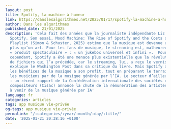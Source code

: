 ```yaml
---
layout: post
title: Spotify, la machine à humeur
link: https://danslesalgorithmes.net/2025/01/17/spotify-la-machine-a-humeur
author: Dans les algorithmes
published_date: 21/01/2025
description: 'Cela fait des années que la journaliste indépendante Liz Pelly observe
  Spotify. Son essai, Mood Machine: The Rise of Spotify and the Costs of the Perfect
  Playlist (Simon & Schuster, 2025) estime que la musique est devenue un utilitaire
  plus qu’un art. Pour les fans de musique, le streaming est, malheureusement, un
  « produit spectaculaire » : « un jukebox universel et infini ».  Pour les musiciens
  cependant, Spotify a été une menace plus existentielle que la révolution du partage
  de fichiers qui l’a précédée, car le streaming, lui, a reçu le vernis de la légitimité,
  explique le Washington Post dans sa critique du livre. Mais Spotify a surtout détourné
  les bénéfices de la musique a son profit, tout en préparant le terrain pour remplacer
  les musiciens par de la musique générée par l’IA. Le secteur d’ailleurs s’y prépare
  : un récent rapport de la Confédération internationale des sociétés d’auteurs et
  compositeurs (Cisac) annonce la chute de la rémunération des artistes et le déferlement
  à venir de la musique générée par IA'
language: fr
categories: articles
tags: app musique vie-privée
og-tags: app musique vie-privée
permalink: "/:categories/:year/:month/:day/:title/"
date: '2025-01-21 20:38:16 +0100'
---
```

